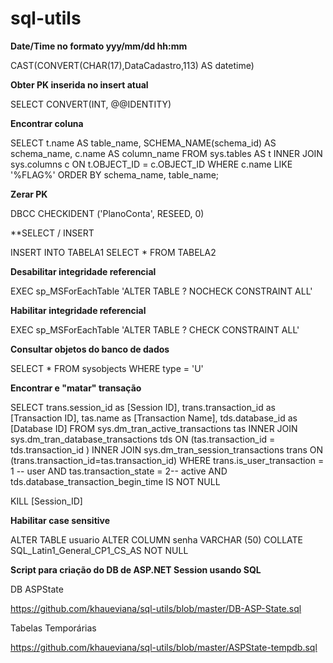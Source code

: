 # sql-utils

**Date/Time no formato yyy/mm/dd hh:mm**

CAST(CONVERT(CHAR(17),DataCadastro,113) AS datetime)


**Obter PK inserida no insert atual**

SELECT CONVERT(INT, @@IDENTITY)

**Encontrar coluna**

SELECT t.name AS table_name, SCHEMA_NAME(schema_id) AS schema_name, c.name AS column_name FROM sys.tables AS t INNER JOIN sys.columns c ON t.OBJECT_ID = c.OBJECT_ID WHERE c.name LIKE '%FLAG%' ORDER BY schema_name, table_name;

**Zerar PK**

DBCC CHECKIDENT ('PlanoConta', RESEED, 0)

**SELECT / INSERT

INSERT INTO TABELA1 SELECT * FROM TABELA2

**Desabilitar integridade referencial**

EXEC sp_MSForEachTable 'ALTER TABLE ? NOCHECK CONSTRAINT ALL'

**Habilitar integridade referencial**

EXEC sp_MSForEachTable 'ALTER TABLE ? CHECK CONSTRAINT ALL'

**Consultar objetos do banco de dados**

SELECT * FROM sysobjects WHERE type = 'U'

**Encontrar e "matar" transação**

SELECT trans.session_id as [Session ID], trans.transaction_id as [Transaction ID], tas.name as [Transaction Name], tds.database_id as [Database ID]
FROM sys.dm_tran_active_transactions tas INNER JOIN sys.dm_tran_database_transactions tds ON (tas.transaction_id = tds.transaction_id ) INNER JOIN sys.dm_tran_session_transactions trans ON (trans.transaction_id=tas.transaction_id)
WHERE trans.is_user_transaction = 1 -- user AND tas.transaction_state = 2-- active AND tds.database_transaction_begin_time IS NOT NULL

KILL [Session_ID]

**Habilitar case sensitive**

ALTER TABLE usuario ALTER COLUMN senha VARCHAR (50) COLLATE SQL_Latin1_General_CP1_CS_AS NOT NULL

**Script para criação do DB de ASP.NET Session usando SQL**

DB ASPState

https://github.com/khaueviana/sql-utils/blob/master/DB-ASP-State.sql

Tabelas Temporárias

https://github.com/khaueviana/sql-utils/blob/master/ASPState-tempdb.sql
